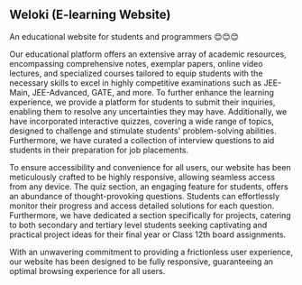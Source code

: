 ## Weloki (E-learning Website)
An educational website for students and programmers 😊😊😊  



Our educational platform offers an extensive array of academic resources, encompassing comprehensive notes, exemplar papers, online video lectures, and specialized courses tailored to equip students with the necessary skills to excel in highly competitive examinations such as JEE-Main, JEE-Advanced, GATE, and more. To further enhance the learning experience, we provide a platform for students to submit their inquiries, enabling them to resolve any uncertainties they may have. Additionally, we have incorporated interactive quizzes, covering a wide range of topics, designed to challenge and stimulate students' problem-solving abilities. Furthermore, we have curated a collection of interview questions to aid students in their preparation for job placements.

To ensure accessibility and convenience for all users, our website has been meticulously crafted to be highly responsive, allowing seamless access from any device. The quiz section, an engaging feature for students, offers an abundance of thought-provoking questions. Students can effortlessly monitor their progress and access detailed solutions for each question. Furthermore, we have dedicated a section specifically for projects, catering to both secondary and tertiary level students seeking captivating and practical project ideas for their final year or Class 12th board assignments.

With an unwavering commitment to providing a frictionless user experience, our website has been designed to be fully responsive, guaranteeing an optimal browsing experience for all users.

